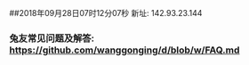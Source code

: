 ##2018年09月28日07时12分07秒 新址: 142.93.23.144
### 兔友常见问题及解答: https://github.com/wanggonging/d/blob/w/FAQ.md

